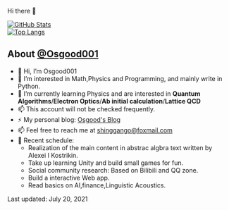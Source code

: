<!---
Osgood001/Osgood001 is a ✨ special ✨ repository because its `README.md` (this file) appears on your GitHub profile.
You can click the Preview link to take a look at your changes.
--->


 Hi there 👋

<a href="https://github.com/Osgood001">
  <img alt="GitHub Stats" src="https://github-readme-stats.vercel.app/api?username=Osgood001&show_icons=true&include_all_commits=true&count_private=true" />
</a>

<br>

<a href="https://github.com/osgood001">
  <img alt="Top Langs" src="https://github-readme-stats.vercel.app/api/top-langs/?username=Osgood001&layout=compact" />
</a>

<br>

## About [@Osgood001](https://github.com/Osgood001)

- 👋 Hi, I’m Osgood001
- 👀 I’m interested in Math,Physics and Programming, and mainly write in Python.
- 🌱 I’m currently learning Physics and are interested in **Quantum Algorithms**/**Electron Optics**/**Ab initial calculation**/**Lattice QCD**
- 📫 This account will not be checked frequently.
- ⚡ My personal blog: [Osgood's Blog](https://osgood001.github.io)
- 📫 Feel free to reach me at shinggango@foxmail.com
- 💠 Recent schedule: 
  - Realization of the main content in abstrac algbra text written by Alexei I Kostrikin.
  - Take up learning Unity and build small games for fun.
  - Social community research: Based on Bilibili and QQ zone.
  - Build a interactive Web app.
  - Read basics on AI,finance,Linguistic Acoustics.

Last updated: July 20, 2021
